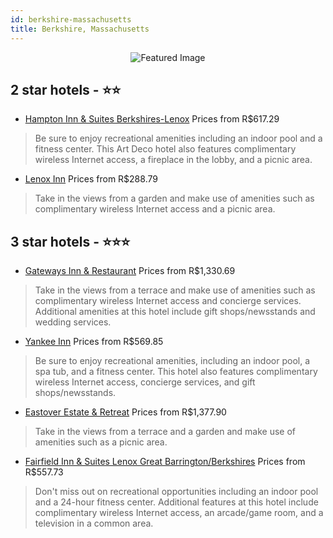 ```yaml
---
id: berkshire-massachusetts
title: Berkshire, Massachusetts
---
```


<center><img src="https://i.travelapi.com/hotels/3000000/2520000/2519600/2519552/96a897a8_z.jpg" alt="Featured Image" /></center>


##  2 star hotels - ⭐️⭐️

-    [Hampton Inn & Suites Berkshires-Lenox](https://us.hurb.com/hotels/berkshire/hampton-inn-suites-berkshires-lenox-JNP-JP045851?cmp=18055) Prices from R$617.29
   > Be sure to enjoy recreational amenities including an indoor pool and a fitness center. This Art Deco hotel also features complimentary wireless Internet access, a fireplace in the lobby, and a picnic area.
-    [Lenox Inn](https://us.hurb.com/hotels/berkshire/lenox-inn-JNP-JP289446?cmp=18055) Prices from R$288.79
   > Take in the views from a garden and make use of amenities such as complimentary wireless Internet access and a picnic area.

##  3 star hotels - ⭐️⭐️⭐️

-    [Gateways Inn & Restaurant](https://us.hurb.com/hotels/berkshire/gateways-inn-restaurant-JNP-JP446722?cmp=18055) Prices from R$1,330.69
   > Take in the views from a terrace and make use of amenities such as complimentary wireless Internet access and concierge services. Additional amenities at this hotel include gift shops/newsstands and wedding services.
-    [Yankee Inn](https://us.hurb.com/hotels/berkshire/yankee-inn-JNP-JP788905?cmp=18055) Prices from R$569.85
   > Be sure to enjoy recreational amenities, including an indoor pool, a spa tub, and a fitness center. This hotel also features complimentary wireless Internet access, concierge services, and gift shops/newsstands.
-    [Eastover Estate & Retreat](https://us.hurb.com/hotels/berkshire/eastover-estate-retreat-JNP-JP122745?cmp=18055) Prices from R$1,377.90
   > Take in the views from a terrace and a garden and make use of amenities such as a picnic area.
-    [Fairfield Inn & Suites Lenox Great Barrington/Berkshires](https://us.hurb.com/hotels/berkshire/fairfield-inn-suites-lenox-great-barrington-berkshires-JNP-JP820848?cmp=18055) Prices from R$557.73
   > Don't miss out on recreational opportunities including an indoor pool and a 24-hour fitness center. Additional features at this hotel include complimentary wireless Internet access, an arcade/game room, and a television in a common area.
